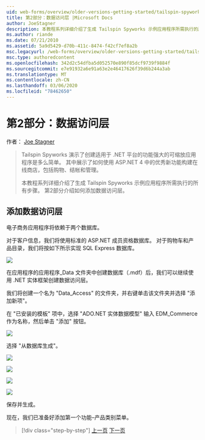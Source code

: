 ```yaml
---
uid: web-forms/overview/older-versions-getting-started/tailspin-spyworks/tailspin-spyworks-part-2
title: 第2部分：数据访问层 |Microsoft Docs
author: JoeStagner
description: 本教程系列详细介绍了生成 Tailspin Spyworks 示例应用程序所需执行的所有步骤。 第2部分介绍如何添加数据访问层。
ms.author: riande
ms.date: 07/21/2010
ms.assetid: 5a9d5429-d70b-411c-8474-f42cf7ef8a2b
msc.legacyurl: /web-forms/overview/older-versions-getting-started/tailspin-spyworks/tailspin-spyworks-part-2
msc.type: authoredcontent
ms.openlocfilehash: 342d2c54dfba5d052570e890f85dcf9739f9884f
ms.sourcegitcommit: e7e91932a6e91a63e2e46417626f39d6b244a3ab
ms.translationtype: MT
ms.contentlocale: zh-CN
ms.lasthandoff: 03/06/2020
ms.locfileid: "78462650"
---
```

# <a name="part-2-data-access-layer"></a>第2部分：数据访问层

作者： [Joe Stagner](https://github.com/JoeStagner)

> Tailspin Spyworks 演示了创建适用于 .NET 平台的功能强大的可缩放应用程序是多么简单。 其中展示了如何使用 ASP.NET 4 中的优秀新功能构建在线商店，包括购物、结帐和管理。
> 
> 本教程系列详细介绍了生成 Tailspin Spyworks 示例应用程序所需执行的所有步骤。 第2部分介绍如何添加数据访问层。

## <a id="_Toc260221668"></a>添加数据访问层

电子商务应用程序将依赖于两个数据库。

对于客户信息，我们将使用标准的 ASP.NET 成员资格数据库。 对于购物车和产品目录，我们将按如下所示实现 SQL Express 数据库。

![](tailspin-spyworks-part-2/_static/image1.jpg)

在应用程序的应用程序\_Data 文件夹中创建数据库（.mdf）后，我们可以继续使用 .NET 实体框架创建数据访问层。

我们将创建一个名为 "Data\_Access" 的文件夹，并右键单击该文件夹并选择 "添加新项"。

在 "已安装的模板" 项中，选择 "ADO.NET 实体数据模型" 输入 EDM\_Commerce 作为名称，然后单击 "添加" 按钮。

![](tailspin-spyworks-part-2/_static/image2.jpg)

选择 "从数据库生成"。

![](tailspin-spyworks-part-2/_static/image1.png)

![](tailspin-spyworks-part-2/_static/image2.png)

![](tailspin-spyworks-part-2/_static/image3.png)

![](tailspin-spyworks-part-2/_static/image3.jpg)

保存并生成。

现在，我们已准备好添加第一个功能–产品类别菜单。

> [!div class="step-by-step"]
> [上一页](tailspin-spyworks-part-1.md)
> [下一页](tailspin-spyworks-part-3.md)
